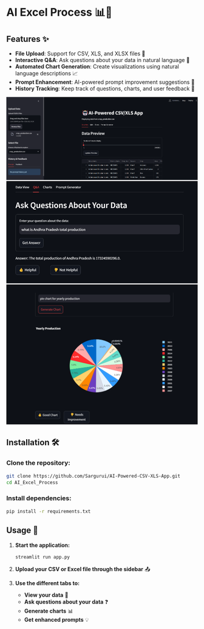 # AI Excel Process 📊🤖

## Features ✨
- **File Upload**: Support for CSV, XLS, and XLSX files 📂
- **Interactive Q&A**: Ask questions about your data in natural language 💬
- **Automated Chart Generation**: Create visualizations using natural language descriptions 📈
- **Prompt Enhancement**: AI-powered prompt improvement suggestions 🧠
- **History Tracking**: Keep track of questions, charts, and user feedback 📝

![AI Excel Process](/images/pic_1.png)
![AI Excel Process](/images/pic_2.png)
![AI Excel Process](/images/pic_3.png)


## Installation 🛠️

### Clone the repository:
```bash
git clone https://github.com/Sargurui/AI-Powered-CSV-XLS-App.git
cd AI_Excel_Process
```

### Install dependencies:
```bash
pip install -r requirements.txt
```

## Usage 🚀

1. **Start the application:**
    ```bash
    streamlit run app.py
    ```

2. **Upload your CSV or Excel file through the sidebar** 📤

3. **Use the different tabs to:**
   - **View your data** 👀
   - **Ask questions about your data** ❓
   - **Generate charts** 📊
   - **Get enhanced prompts** 💡